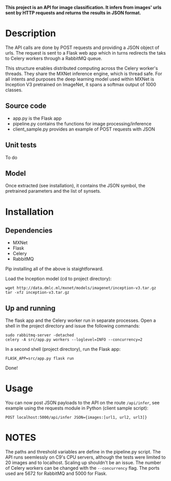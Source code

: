 __This project is an API for image classification.
It infers from images' urls sent by HTTP requests and returns the results in JSON format.__

# Description

The API calls are done by POST requests and providing a JSON object of urls.
The request is sent to a Flask web app which in turns redirects the taks to Celery workers through a RabbitMQ queue.

This structure enables distributed computing across the Celery worker's threads. They share the MXNet inference engine, which is thread safe.
For all intents and purposes the deep learning model used within MXNet is Inception V3 pretrained on ImageNet, it spans a softmax output of 1000 classes.

## Source code
* app.py is the Flask app
* pipeline.py contains the functions for image processing/inference
* client_sample.py provides an example of POST requests with JSON

## Unit tests
To do

## Model
Once extracted (see installation), it contains the JSON symbol, the pretrained parameters and the list of synsets. 

# Installation

## Dependencies
* MXNet
* Flask
* Celery
* RabbitMQ

Pip installing all of the above is staightforward.

Load the Inception model (cd to project directory):
```
wget http://data.dmlc.ml/mxnet/models/imagenet/inception-v3.tar.gz
tar -xfz inception-v3.tar.gz
```

## Up and running
The flask app and the Celery worker run in separate processes.
Open a shell in the project directory and issue the following commands:
```
sudo rabbitmq-server -detached
celery -A src/app.py workers --loglevel=INFO --concurrency=2
```

In a second shell (project directory), run the Flask app:
```
FLASK_APP=src/app.py flask run
```    
Done!

# Usage
You can now post JSON payloads to the API on the route `/api/infer`, see example using the requests module in Python (client sample script):
```
POST localhost:5000/api/infer JSON={images:[url1, url2, url3]}
```

# NOTES
The paths and threshold variables are define in the pipeline.py script.
The API runs seemlessly on C9's CPU servers, although the tests were limited to 20 images and to localhost. Scaling up shouldn't be an issue.
The number of Celery workers can be changed with the `--concurrency` flag.
The ports used are 5672 for RabbitMQ and 5000 for Flask.